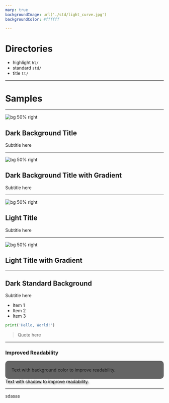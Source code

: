 ```yaml
---
marp: true
backgroundImage: url('./std/light_curve.jpg')
backgroundColor: #ffffff

---
```


# Directories

- highlight `hl/`
- standard `std/`
- title `tt/`

---

# Samples

---

<!-- _class: invert -->
<!-- _backgroundImage: url('./tt/dark_lamp.jpg') -->
![bg 50% right](empty.svg)

## Dark Background Title

Subtitle here



---

<!-- _class: invert -->
<!-- _backgroundImage: linear-gradient(to right, rgba(0, 0, 0, 1) 40%, rgba(255, 255, 255, 0)70%) , url('./tt/dark_keyboard.jpg') -->

![bg 50% right](empty.svg)

## Dark Background Title with Gradient

Subtitle here

---

<!-- _backgroundImage: url('./tt/light_desk.jpg') -->
![bg 50% right](empty.svg)

## Light Title

Subtitle here

---

<!-- _backgroundImage: linear-gradient(to right, rgba(255, 255, 255, 1) 30%, rgba(0, 0, 0, 0)90%) , url('./tt/light_wood.jpg') -->
![bg 50% right](empty.svg)

## Light Title with Gradient

---

<!-- _class: invert -->
<!-- _backgroundImage: url('./std/dark_sand.jpg') -->

## Dark Standard Background

Subtitle here

- Item 1
- Item 2
- Item 3

```python
print('Hello, World!')
```

> Quote here

---

<!-- _class: invert -->
<!-- _backgroundImage: url('./std/dark_sand.jpg') -->

### Improved Readability

<div style="background-color: rgba(0, 0, 0, 0.6); padding: 20px; border-radius: 10px;">
    Text with background color to improve readability.
</div>


<span style="text-shadow: 2px 2px 4px rgba(0, 0, 0, 0.7);">
    Text with shadow to improve readability.
</span>

--- 
<!-- _class: dark -->

sdasas
````

